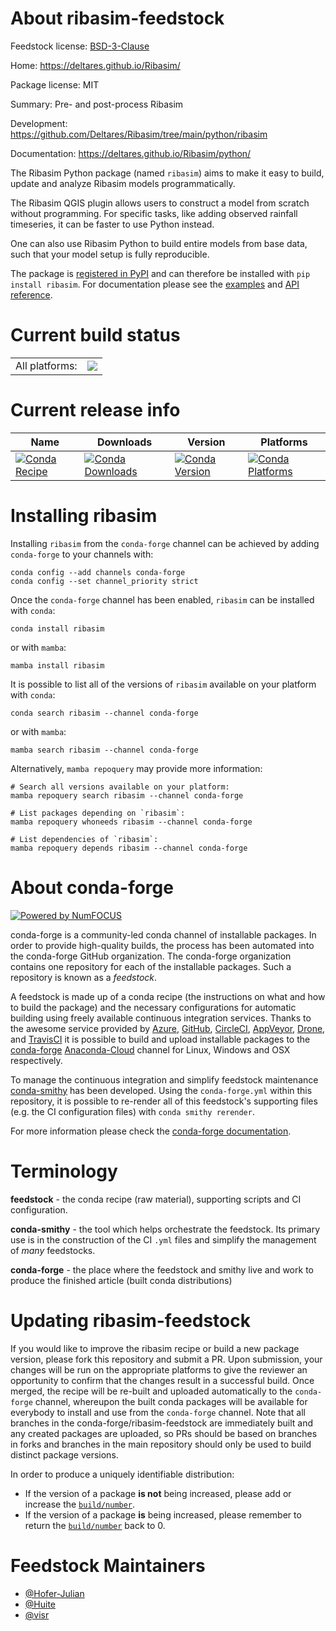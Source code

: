 About ribasim-feedstock
=======================

Feedstock license: [BSD-3-Clause](https://github.com/conda-forge/ribasim-feedstock/blob/main/LICENSE.txt)

Home: https://deltares.github.io/Ribasim/

Package license: MIT

Summary: Pre- and post-process Ribasim

Development: https://github.com/Deltares/Ribasim/tree/main/python/ribasim

Documentation: https://deltares.github.io/Ribasim/python/

The Ribasim Python package (named `ribasim`) aims to make it easy to build, update and
analyze Ribasim models programmatically.

The Ribasim QGIS plugin allows users to construct a model from scratch without programming.
For specific tasks, like adding observed rainfall timeseries, it can be faster to use
Python instead.

One can also use Ribasim Python to build entire models from base data, such that your model
setup is fully reproducible.

The package is [registered in PyPI](https://pypi.org/project/ribasim/) and can therefore
be installed with `pip install ribasim`.
For documentation please see the [examples](https://deltares.github.io/Ribasim/python/examples.html) and [API reference](https://deltares.github.io/Ribasim/python/reference/).


Current build status
====================


<table><tr><td>All platforms:</td>
    <td>
      <a href="https://dev.azure.com/conda-forge/feedstock-builds/_build/latest?definitionId=20687&branchName=main">
        <img src="https://dev.azure.com/conda-forge/feedstock-builds/_apis/build/status/ribasim-feedstock?branchName=main">
      </a>
    </td>
  </tr>
</table>

Current release info
====================

| Name | Downloads | Version | Platforms |
| --- | --- | --- | --- |
| [![Conda Recipe](https://img.shields.io/badge/recipe-ribasim-green.svg)](https://anaconda.org/conda-forge/ribasim) | [![Conda Downloads](https://img.shields.io/conda/dn/conda-forge/ribasim.svg)](https://anaconda.org/conda-forge/ribasim) | [![Conda Version](https://img.shields.io/conda/vn/conda-forge/ribasim.svg)](https://anaconda.org/conda-forge/ribasim) | [![Conda Platforms](https://img.shields.io/conda/pn/conda-forge/ribasim.svg)](https://anaconda.org/conda-forge/ribasim) |

Installing ribasim
==================

Installing `ribasim` from the `conda-forge` channel can be achieved by adding `conda-forge` to your channels with:

```
conda config --add channels conda-forge
conda config --set channel_priority strict
```

Once the `conda-forge` channel has been enabled, `ribasim` can be installed with `conda`:

```
conda install ribasim
```

or with `mamba`:

```
mamba install ribasim
```

It is possible to list all of the versions of `ribasim` available on your platform with `conda`:

```
conda search ribasim --channel conda-forge
```

or with `mamba`:

```
mamba search ribasim --channel conda-forge
```

Alternatively, `mamba repoquery` may provide more information:

```
# Search all versions available on your platform:
mamba repoquery search ribasim --channel conda-forge

# List packages depending on `ribasim`:
mamba repoquery whoneeds ribasim --channel conda-forge

# List dependencies of `ribasim`:
mamba repoquery depends ribasim --channel conda-forge
```


About conda-forge
=================

[![Powered by
NumFOCUS](https://img.shields.io/badge/powered%20by-NumFOCUS-orange.svg?style=flat&colorA=E1523D&colorB=007D8A)](https://numfocus.org)

conda-forge is a community-led conda channel of installable packages.
In order to provide high-quality builds, the process has been automated into the
conda-forge GitHub organization. The conda-forge organization contains one repository
for each of the installable packages. Such a repository is known as a *feedstock*.

A feedstock is made up of a conda recipe (the instructions on what and how to build
the package) and the necessary configurations for automatic building using freely
available continuous integration services. Thanks to the awesome service provided by
[Azure](https://azure.microsoft.com/en-us/services/devops/), [GitHub](https://github.com/),
[CircleCI](https://circleci.com/), [AppVeyor](https://www.appveyor.com/),
[Drone](https://cloud.drone.io/welcome), and [TravisCI](https://travis-ci.com/)
it is possible to build and upload installable packages to the
[conda-forge](https://anaconda.org/conda-forge) [Anaconda-Cloud](https://anaconda.org/)
channel for Linux, Windows and OSX respectively.

To manage the continuous integration and simplify feedstock maintenance
[conda-smithy](https://github.com/conda-forge/conda-smithy) has been developed.
Using the ``conda-forge.yml`` within this repository, it is possible to re-render all of
this feedstock's supporting files (e.g. the CI configuration files) with ``conda smithy rerender``.

For more information please check the [conda-forge documentation](https://conda-forge.org/docs/).

Terminology
===========

**feedstock** - the conda recipe (raw material), supporting scripts and CI configuration.

**conda-smithy** - the tool which helps orchestrate the feedstock.
                   Its primary use is in the construction of the CI ``.yml`` files
                   and simplify the management of *many* feedstocks.

**conda-forge** - the place where the feedstock and smithy live and work to
                  produce the finished article (built conda distributions)


Updating ribasim-feedstock
==========================

If you would like to improve the ribasim recipe or build a new
package version, please fork this repository and submit a PR. Upon submission,
your changes will be run on the appropriate platforms to give the reviewer an
opportunity to confirm that the changes result in a successful build. Once
merged, the recipe will be re-built and uploaded automatically to the
`conda-forge` channel, whereupon the built conda packages will be available for
everybody to install and use from the `conda-forge` channel.
Note that all branches in the conda-forge/ribasim-feedstock are
immediately built and any created packages are uploaded, so PRs should be based
on branches in forks and branches in the main repository should only be used to
build distinct package versions.

In order to produce a uniquely identifiable distribution:
 * If the version of a package **is not** being increased, please add or increase
   the [``build/number``](https://docs.conda.io/projects/conda-build/en/latest/resources/define-metadata.html#build-number-and-string).
 * If the version of a package **is** being increased, please remember to return
   the [``build/number``](https://docs.conda.io/projects/conda-build/en/latest/resources/define-metadata.html#build-number-and-string)
   back to 0.

Feedstock Maintainers
=====================

* [@Hofer-Julian](https://github.com/Hofer-Julian/)
* [@Huite](https://github.com/Huite/)
* [@visr](https://github.com/visr/)

